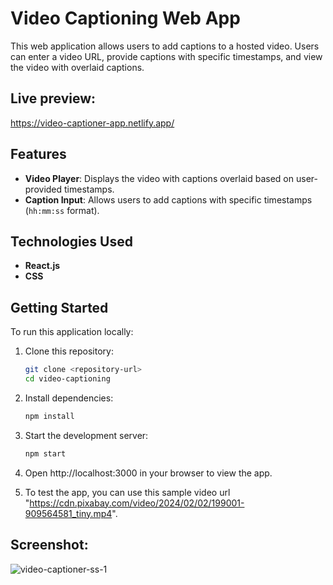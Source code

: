 # Video Captioning Web App

This web application allows users to add captions to a hosted video. Users can enter a video URL, provide captions with specific timestamps, and view the video with overlaid captions.

## Live preview:
https://video-captioner-app.netlify.app/

## Features

- **Video Player**: Displays the video with captions overlaid based on user-provided timestamps.
- **Caption Input**: Allows users to add captions with specific timestamps (`hh:mm:ss` format).

## Technologies Used

- **React.js**
- **CSS**

## Getting Started

To run this application locally:

1. Clone this repository:
   ```bash
   git clone <repository-url>
   cd video-captioning

2. Install dependencies:
   ```bash
   npm install

3. Start the development server:
   ```bash
   npm start

4. Open http://localhost:3000 in your browser to view the app.

5. To test the app, you can use this sample video url "https://cdn.pixabay.com/video/2024/02/02/199001-909564581_tiny.mp4".

## Screenshot:

![video-captioner-ss-1](https://github.com/yogesh-rai/video-captioner/assets/69380654/66c72cfd-a78d-41b3-8755-0570f657502e)


